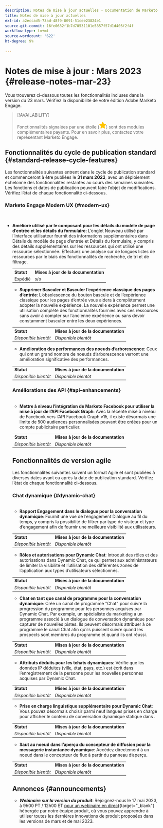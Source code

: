```yaml
---
description: Notes de mise à jour actuelles - Documentation de Marketo - Documentation du produit
title: Notes de mise à jour actuelles
exl-id: a2eccad5-73ad-48f9-8091-51cee23824e1
source-git-commit: 16fe0682f1b7d70531101e5857f57d1d405f2f4f
workflow-type: tm+mt
source-wordcount: '622'
ht-degree: 9%

---
```


# Notes de mise à jour : Mars 2023 {#release-notes-mar-23}

Vous trouverez ci-dessous toutes les fonctionnalités incluses dans la version du 23 mars. Vérifiez la disponibilité de votre édition Adobe Marketo Engage.

>[!AVAILABILITY]
>
>Fonctionnalités signalées par une étoile (![star](assets/yellow-star.png)) sont des modules complémentaires payants. Pour en savoir plus, contactez votre représentant Marketo Engage.

## Fonctionnalités du cycle de publication standard {#standard-release-cycle-features}

Les fonctionnalités suivantes entrent dans le cycle de publication standard et commenceront à être publiées le **31 mars 2023**, avec un déploiement échelonné des fonctionnalités restantes au cours des semaines suivantes. Les fonctions et dates de publication peuvent faire l’objet de modifications. Vérifiez l’état de chaque fonctionnalité ci-dessous.

### Marketo Engage Modern UX {#modern-ux}

</br>

* **Amélioré utilisé par le composant pour les détails du modèle de page d’entrée et les détails du formulaire**: L’onglet Nouveau utilisé par l’interface utilisateur fournit des informations supplémentaires dans Détails du modèle de page d’entrée et Détails du formulaire, y compris des détails supplémentaires sur les ressources qui ont utilisé une ressource sélectionnée. Effectuez une analyse sur de longues listes de ressources par le biais des fonctionnalités de recherche, de tri et de filtrage.

   <table> 
  <tr> 
   <td><b>Statut</b></td>
   <td><b>Mises à jour de la documentation</b></td>
  </tr>
  <tr> 
   <td>Expédié</td>
   <td>s/o</td>
  </tr>
  </tbody>
</table>

* **Supprimer Basculer et Basculer l’expérience classique des pages d’entrée**: L’obsolescence du bouton bascule et de l’expérience classique pour les pages d’entrée vous aidera à complètement adopter la nouvelle expérience. La nouvelle expérience permet une utilisation complète des fonctionnalités fournies avec ces ressources sans avoir à compter sur l’ancienne expérience ou sans devoir constamment basculer entre les deux expériences.

<table> 
  <tr> 
   <td><b>Statut</b></td>
   <td><b>Mises à jour de la documentation</b></td>
  </tr>
  <tr> 
   <td><i>Disponible bientôt</i></td>
   <td><i>Disponible bientôt</i></td>
  </tr>
  </tbody>
</table>

* **Amélioration des performances des noeuds d’arborescence**: Ceux qui ont un grand nombre de noeuds d’arborescence verront une amélioration significative des performances.

<table> 
  <tr> 
   <td><b>Statut</b></td>
   <td><b>Mises à jour de la documentation</b></td>
  </tr>
  <tr> 
   <td><i>Disponible bientôt</i></td>
   <td><i>Disponible bientôt</i></td>
  </tr>
  </tbody>
</table>

### Améliorations des API {#api-enhancements}

</br>

* **Mettre à niveau l’intégration de Marketo Facebook pour utiliser la mise à jour de l’API Facebook Graph**: Avec la récente mise à niveau de Facebook vers l’API Facebook Graph v15, il existe désormais une limite de 500 audiences personnalisées pouvant être créées pour un compte publicitaire particulier.

<table> 
  <tr> 
   <td><b>Statut</b></td>
   <td><b>Mises à jour de la documentation</b></td>
  </tr>
  <tr> 
   <td><i>Disponible bientôt</i></td>
   <td><i>Disponible bientôt</i></td>
  </tr>
  </tbody>
</table>

## Fonctionnalités de version agile

Les fonctionnalités suivantes suivent un format Agile et sont publiées à diverses dates avant ou après la date de publication standard. Vérifiez l’état de chaque fonctionnalité ci-dessous.

### Chat dynamique {#dynamic-chat}

</br>

* **Rapport Engagement dans le dialogue pour la conversation dynamique**: Fournit une vue de l’engagement Dialogue au fil du temps, y compris la possibilité de filtrer par type de visiteur et type d’engagement afin de fournir une meilleure visibilité aux utilisateurs.

<table> 
  <tr> 
   <td><b>Statut</b></td>
   <td><b>Mises à jour de la documentation</b></td>
  </tr>
  <tr> 
   <td><i>Disponible bientôt</i></td>
   <td><i>Disponible bientôt</i></td>
  </tr>
  </tbody>
</table>

* **Rôles et autorisations pour Dynamic Chat**: Introduit des rôles et des autorisations dans Dynamic Chat, ce qui permet aux administrateurs de limiter la visibilité et l’utilisation des différentes zones de l’application aux types d’utilisateurs sélectionnés.

<table> 
  <tr> 
   <td><b>Statut</b></td>
   <td><b>Mises à jour de la documentation</b></td>
  </tr>
  <tr> 
   <td><i>Disponible bientôt</i></td>
   <td><i>Disponible bientôt</i></td>
  </tr>
  </tbody>
</table>

* **Chat en tant que canal de programme pour la conversation dynamique**: Crée un canal de programme &quot;Chat&quot; pour suivre la progression du programme pour les personnes acquises par Dynamic Chat. Par exemple, un spécialiste du marketing a un programme associé à un dialogue de conversation dynamique pour capturer de nouvelles pistes. Ils peuvent désormais attribuer à ce programme le canal Chat afin qu’ils puissent suivre quand les prospects sont membres du programme et quand ils ont réussi.

<table> 
  <tr> 
   <td><b>Statut</b></td>
   <td><b>Mises à jour de la documentation</b></td>
  </tr>
  <tr> 
   <td><i>Disponible bientôt</i></td>
   <td><i>Disponible bientôt</i></td>
  </tr>
  </tbody>
</table>

* **Attributs déduits pour les tchats dynamiques**: Vérifie que les données IP déduites (ville, état, pays, etc.) est écrit dans l’enregistrement de la personne pour les nouvelles personnes acquises par Dynamic Chat.

<table> 
  <tr> 
   <td><b>Statut</b></td>
   <td><b>Mises à jour de la documentation</b></td>
  </tr>
  <tr> 
   <td><i>Disponible bientôt</i></td>
   <td><i>Disponible bientôt</i></td>
  </tr>
  </tbody>
</table>

* **Prise en charge linguistique supplémentaire pour Dynamic Chat**: Vous pouvez désormais choisir parmi neuf langues prises en charge pour afficher le contenu de conversation dynamique statique dans .

<table> 
  <tr> 
   <td><b>Statut</b></td>
   <td><b>Mises à jour de la documentation</b></td>
  </tr>
  <tr> 
   <td><i>Disponible bientôt</i></td>
   <td><i>Disponible bientôt</i></td>
  </tr>
  </tbody>
</table>

* **Saut au noeud dans l’aperçu du concepteur de diffusion pour la messagerie instantanée dynamique**: Accédez directement à un noeud dans le concepteur de flux à partir du panneau d’aperçu.

<table> 
  <tr> 
   <td><b>Statut</b></td>
   <td><b>Mises à jour de la documentation</b></td>
  </tr>
  <tr> 
   <td><i>Disponible bientôt</i></td>
   <td><i>Disponible bientôt</i></td>
  </tr>
  </tbody>
</table>

## Annonces {#announcements}

* **_Webinaire sur la version du produit_**: Rejoignez-nous le 17 mai 2023, à 9h00 PT / 12h00 ET [pour un webinaire en direct](https://engage.marketo.com/2023_March_May_Release_Webinar_RegistrationPage.html){target="_blank"} hébergée par notre équipe produit, où vous pouvez apprendre à utiliser toutes les dernières innovations de produit proposées dans les versions de mars et de mai 2023.
